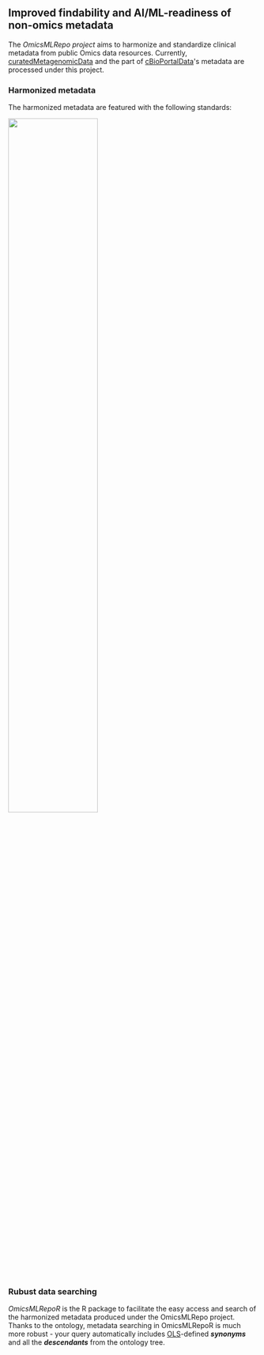 ## Improved findability and AI/ML-readiness of non-omics metadata

The *OmicsMLRepo project* aims to harmonize and standardize clinical metadata 
from public Omics data resources. Currently, [curatedMetagenomicData][] and the 
part of [cBioPortalData][]'s metadata are processed under this project.

[curatedMetagenomicData]: https://www.bioconductor.org/packages/release/data/experiment/html/curatedMetagenomicData.html
[cBioPortalData]: https://www.bioconductor.org/packages/release/bioc/html/cBioPortalData.html

### Harmonized metadata
The harmonized metadata are featured with the following standards:

<img src="https://raw.githubusercontent.com/shbrief/OmicsMLRepoR/master/vignettes/4C_Diagram.png" width="60%" height="60%"/>

### Rubust data searching
*OmicsMLRepoR* is the R package to facilitate the easy access and search of 
the harmonized metadata produced under the OmicsMLRepo project. Thanks to the
ontology, metadata searching in OmicsMLRepoR is much more robust - your query 
automatically includes [OLS][]-defined _**synonyms**_ and all the 
_**descendants**_ from the ontology tree.

[OLS]: https://www.ebi.ac.uk/ols4